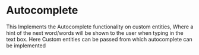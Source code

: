# Autocomplete
This Implements the Autocomplete functionality on custom entities, Where a hint of the next word/words will be shown to the user when typing in the text box. Here Custom entities can be passed from which autocomplete can be implemented
